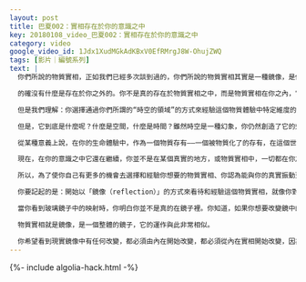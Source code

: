 ```yaml
---
layout: post
title: 巴夏002：實相存在於你的意識之中
key: 20180108_video_巴夏002：實相存在於你的意識之中
category: video
google_video_id: 1Jdx1XudMGkAdKBxV0EfRMrgJ8W-OhujZWQ
tags: [影片｜編號系列]
text: |
  你們所說的物質實相，正如我們已經多次談到過的，你們所說的物質實相其實是一種鏡像，是你存在狀態和意識狀態的反射。

  的確沒有什麼是存在於你之外的。你不是真的存在於物質實相之中，而是物質實相在你之內，它存在於你的意識之內。這是一個概念：你正在以一個特定的視角經驗你自己。

  但是我們理解：你選擇通過你們所謂的“時空的領域”的方式來經驗這個物質體驗中特定維度的你自己。

  但是，它到底是什麼呢？什麼是空間，什麼是時間？雖然時空是一種幻象，你仍然創造了它的效果，體驗著它。

  從某種意義上說，在你的生命體驗中，作為一個物質存有——一個被物質化了的存有，在這個世界中，你已經將你的靈性本質、即非物質本質的高頻率能量降低、具體化進入到你稱之為的體驗中——即這個物質實相的結構矩陣中。

  現在，在你的意識之中它還在繼續，你並不是在某個真實的地方，或物質實相中，一切都在你之內。然而我們也理解，你選擇來體驗的這種方法使得這世界看起來像是在你之外的。

  所以，為了使你自己有更多的機會去選擇和經驗你想要的物質實相、你認為能與你的真實振動更一致的物質實相。

  你要記起的是：開始以「鏡像（reflection）」的方式來看待和經驗這個物質實相，就像你對玻璃鏡子裡的鏡像的那種看法。

  當你看到玻璃鏡子中的映射時，你明白你並不是真的在鏡子裡。你知道，如果你想要改變鏡中的映射，你不會嘗試直接在鏡像上下功夫。你必須改變自己，這樣才能看到鏡像的改變。

  物質實相就是鏡像，是一個整體的鏡子，它的運作與此非常相似。

  你希望看到現實鏡像中有任何改變，都必須由內在開始改變，都必須從內在實相開始改變，因為你就是你的內在實相。你必須從你的意識、你的振動、你的存在狀態去改變。
---
```


{%- include algolia-hack.html -%}
